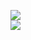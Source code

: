 [![](https://img.shields.io/badge/Made%20With-Github%20Spray-lightgrey.svg?style=for-the-badge&logo=github)](https://github.com/Annihil/github-spray#18819)  
[![](https://i.imgur.com/2DrTn0Z.gif)](https://github.com/Annihil/github-spray)